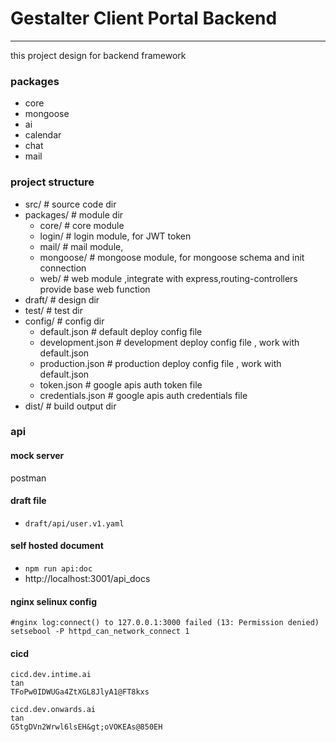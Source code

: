 # Gestalter Client Portal Backend
*********************************************************************

this project design for backend framework 

### packages
- core
- mongoose
- ai
- calendar
- chat
- mail

### project structure
- src/    # source code dir
- packages/ # module dir
  - core/ # core module
  - login/ # login module, for JWT token 
  - mail/ # mail module, 
  - mongoose/ # mongoose module, for mongoose schema and init connection
  - web/ # web module ,integrate with express,routing-controllers provide base web function
- draft/ # design dir 
- test/ # test dir
- config/ # config dir
  - default.json    # default deploy config file
  - development.json    # development deploy config file , work with default.json
  - production.json # production deploy config file , work with default.json
  - token.json   # google apis auth token file
  - credentials.json   # google apis auth credentials file
- dist/ # build output dir


### api 
#### mock server
postman
#### draft file 
- `draft/api/user.v1.yaml`
#### self hosted document
- `npm run api:doc`
- http://localhost:3001/api_docs


#### nginx selinux config

```
#nginx log:connect() to 127.0.0.1:3000 failed (13: Permission denied)
setsebool -P httpd_can_network_connect 1
```



#### cicd
```
cicd.dev.intime.ai
tan
TFoPw0IDWUGa4ZtXGL8JlyA1@FT8kxs

cicd.dev.onwards.ai
tan
G5tgDVn2Wrwl6lsEH&gt;oVOKEAs@850EH
```
